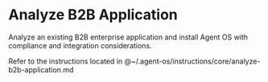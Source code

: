 # Analyze B2B Application

Analyze an existing B2B enterprise application and install Agent OS with compliance and integration considerations.

Refer to the instructions located in @~/.agent-os/instructions/core/analyze-b2b-application.md